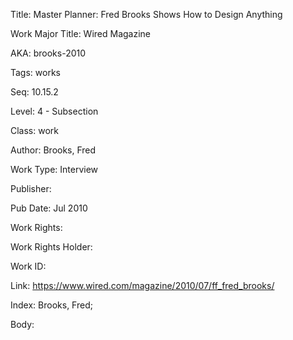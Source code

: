 Title: Master Planner: Fred Brooks Shows How to Design Anything 

Work Major Title: Wired Magazine


AKA: brooks-2010 

Tags: works 

Seq:  10.15.2 

Level: 4 - Subsection  

Class: work 

Author: Brooks, Fred

Work Type: Interview

Publisher: 

Pub Date: Jul 2010

Work Rights:  

Work Rights Holder: 

Work ID: 

Link: https://www.wired.com/magazine/2010/07/ff_fred_brooks/ 

Index: Brooks, Fred;  

Body:  

